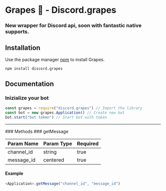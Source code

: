 # Grapes 🍇 - Discord.grapes
### New wrapper for Discord api, soon with fantastic native supports.

## Installation

Use the package manager [npm](https://www.npmjs.com/) to install Grapes.

```bash
npm install discord.grapes
```

## Documentation

### Inizialize your bot
```javascript
const grapes = require("discord.grapes") // Import the library
const bot = new grapes.Application() // Create new bot
bot.start("bot token") // Start bot with token
```
<hr>
### Methods
### getMessage

| Param Name    | Param Type  | Required |
| ------------- |-------------| -------- |
| channel_id    | string      |   true   |
| message_id    | centered    |   true   |

#### Example
```javascript
<Application>.getMessage("channel_id", "message_id")
```
